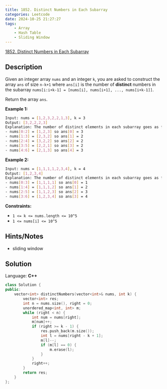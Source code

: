 ```yaml
---
title: 1852. Distinct Numbers in Each Subarray
categories: Leetcode
date: 2024-10-25 21:27:27
tags:
    - Array
    - Hash Table
    - Sliding Window
---
```


[1852. Distinct Numbers in Each Subarray](https://leetcode.com/problems/distinct-numbers-in-each-subarray/description/)

## Description

Given an integer array `nums` and an integer `k`, you are asked to construct the array `ans` of size `n-k+1` where `ans[i]` is the number of **distinct**  numbers in the subarray `nums[i:i+k-1] = [nums[i], nums[i+1], ..., nums[i+k-1]]`.

Return the array `ans`.

**Example 1:**

```bash
Input: nums = [1,2,3,2,2,1,3], k = 3
Output: [3,2,2,2,3]
Explanation: The number of distinct elements in each subarray goes as follows:
- nums[0:2] = [1,2,3] so ans[0] = 3
- nums[1:3] = [2,3,2] so ans[1] = 2
- nums[2:4] = [3,2,2] so ans[2] = 2
- nums[3:5] = [2,2,1] so ans[3] = 2
- nums[4:6] = [2,1,3] so ans[4] = 3
```

**Example 2:**

```bash
Input: nums = [1,1,1,1,2,3,4], k = 4
Output: [1,2,3,4]
Explanation: The number of distinct elements in each subarray goes as follows:
- nums[0:3] = [1,1,1,1] so ans[0] = 1
- nums[1:4] = [1,1,1,2] so ans[1] = 2
- nums[2:5] = [1,1,2,3] so ans[2] = 3
- nums[3:6] = [1,2,3,4] so ans[3] = 4
```

**Constraints:**

- `1 <= k <= nums.length <= 10^5`
- `1 <= nums[i] <= 10^5`

## Hints/Notes

- sliding window

## Solution

Language: **C++**

```C++
class Solution {
public:
    vector<int> distinctNumbers(vector<int>& nums, int k) {
        vector<int> res;
        int n = nums.size(), right = 0;
        unordered_map<int, int> m;
        while (right < n) {
            int num = nums[right];
            m[num]++;
            if (right >= k - 1) {
                res.push_back(m.size());
                int l = nums[right - k + 1];
                m[l]--;
                if (m[l] == 0) {
                    m.erase(l);
                }
            }
            right++;
        }
        return res;
    }
};
```
